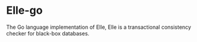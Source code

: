 # Elle-go
The Go language implementation of Elle, Elle is a transactional consistency checker for black-box databases.

